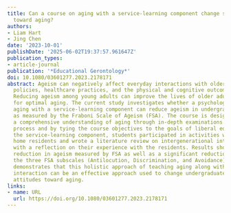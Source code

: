 ```yaml
---
title: Can a course on aging with a service-learning component change students’ attitudes
  toward aging?
authors:
- Liam Hart
- Jing Chen
date: '2023-10-01'
publishDate: '2025-06-02T19:37:57.961647Z'
publication_types:
- article-journal
publication: '*Educational Gerontology*'
doi: 10.1080/03601277.2023.2178171
abstract: Ageism can negatively affect everyday interactions with older adults, social
  policies, healthcare practices, and the physical and cognitive outcomes of aging.
  Reducing ageism among young adults can improve the lives of older adults and allow
  for optimal aging. The current study investigates whether a psychology course on
  aging with a service-learning component can reduce ageism in undergraduate students
  as measured by the Fraboni Scale of Ageism (FSA). The course is designed to build
  a comprehensive understanding of aging through in-depth examinations of the aging
  process and by tying the course objectives to the goals of liberal education. In
  the service-learning component, students participated in activities with retirement
  home residents and wrote a literature review on intergenerational interactions along
  with a reflection on their experience with the residents. Results showed an overall
  reduction in ageism measured by FSA as well as a significant reduction on each of
  the three FSA subscales (Antilocution, Discrimination, and Avoidance). This study
  demonstrates that this holistic approach of teaching aging along with intergenerational
  interaction can be an effective approach used to change undergraduate students’
  attitudes toward aging.
links:
- name: URL
  url: https://doi.org/10.1080/03601277.2023.2178171
---
```


